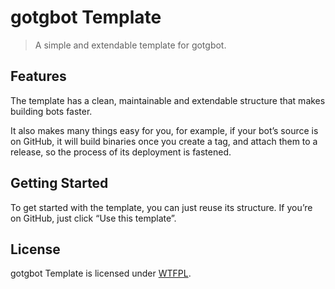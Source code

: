 # gotgbot Template

> A simple and extendable template for gotgbot.

## Features

The template has a clean, maintainable and extendable structure that makes building bots faster.

It also makes many things easy for you, for example, if your bot’s source is on GitHub, it will build binaries once you create a tag, and attach them to a release, so the process of its deployment is fastened.

## Getting Started

To get started with the template, you can just reuse its structure. If you’re on GitHub, just click “Use this template”.

## License

gotgbot Template is licensed under [WTFPL](./LICENSE).
